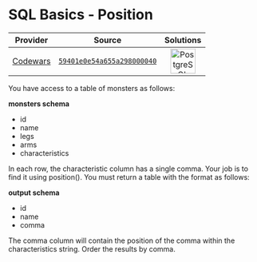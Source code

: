 [_metadata_:generated]: - "true"

# SQL Basics - Position

<!-- INFO TABLE BEGIN -->

| Provider                                        | Source                                                                               | Solutions                                                                                                                                                     |
| :---------------------------------------------: | :----------------------------------------------------------------------------------: | :-----------------------------------------------------------------------------------------------------------------------------------------------------------: |
| [Codewars](../../../docs/providers/Codewars.md) | [`59401e0e54a655a298000040`](https://www.codewars.com/kata/59401e0e54a655a298000040) | [<img src="https://res.cloudinary.com/rascaltwo/image/upload/v1631924086/postgresql_pzymmo.svg" alt="PostgreSQL" title="PostgreSQL" width="50" />](solve.sql) |

<!-- INFO TABLE END -->

You have access to a table of monsters as follows:

**monsters schema**
* id
* name
* legs
* arms
* characteristics

In each row, the characteristic column has a single comma. Your job is to find it using position(). You must return a table with the format as follows:

**output schema**
* id
* name
* comma

The comma column will contain the position of the comma within the characteristics string. Order the results by comma.

